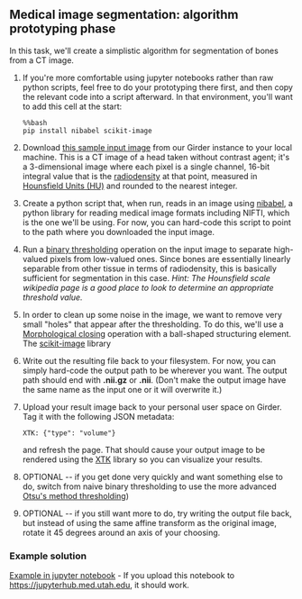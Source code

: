 ## Medical image segmentation: algorithm prototyping phase

In this task, we'll create a simplistic algorithm for segmentation of bones from a CT image.
1. If you're more comfortable using jupyter notebooks rather than raw python scripts, feel free to do your prototyping there first, and
   then copy the relevant code into a script afterward. In that environment, you'll want to add this cell at the start:
   ```
   %%bash
   pip install nibabel scikit-image
   ```
   
1. Download [this sample input image](http://34.229.214.79/#item/5963f36c4d2d8d07eb720b09) from our Girder instance to your local
   machine. This is a CT image of a head taken without contrast agent; it's a 3-dimensional image where each pixel is a single
   channel, 16-bit integral value that is the [radiodensity](https://en.wikipedia.org/wiki/Radiodensity) at that point, measured in
   [Hounsfield Units (HU)](https://en.wikipedia.org/wiki/Hounsfield_scale) and rounded to the nearest integer.
1. Create a python script that, when run, reads in an image using [nibabel](http://nipy.org/nibabel/), a python library for reading
   medical image formats including NIFTI, which is the one we'll be using. For now, you can hard-code this script to point to
   the path where you downloaded the input image.
1. Run a [binary thresholding](https://en.wikipedia.org/wiki/Thresholding_(image_processing)) operation on the input image to separate
   high-valued pixels from low-valued ones. Since bones are essentially linearly separable from other tissue in terms of radiodensity,
   this is basically sufficient for segmentation in this case. *Hint: The Hounsfield scale wikipedia page is a good place to look to
   determine an appropriate threshold value.*
1. In order to clean up some noise in the image, we want to remove very small "holes" that appear after the thresholding. To do this, 
   we'll use a [Morphological closing](https://homepages.inf.ed.ac.uk/rbf/HIPR2/close.htm) operation with a ball-shaped structuring
   element. The [scikit-image](http://scikit-image.org/) library
1. Write out the resulting file back to your filesystem. For now, you can simply hard-code the output path to be wherever you want.
   The output path should end with **.nii.gz** or **.nii**. (Don't make the output image have the same name as the input one or it will 
   overwrite it.)
1. Upload your result image back to your personal user space on Girder. Tag it with the following JSON metadata:

    ``XTK: {"type": "volume"}``
   
   and refresh the page. That should cause your output image to be rendered using the [XTK]() library so you can visualize your results.
   
1. OPTIONAL -- if you get done very quickly and want something else to do, switch from naive binary thresholding to use the more advanced [Otsu's method thresholding](https://en.wikipedia.org/wiki/Otsu%27s_method))
1. OPTIONAL -- if you still want more to do, try writing the output file back, but instead of using the same affine transform as the
   original image, rotate it 45 degrees around an axis of your choosing.
   
### Example solution

[Example in jupyter notebook](https://github.com/zachmullen/ct_bone_segmentation/blob/master/Bone%20segmentation%20example.ipynb) - 
If you upload this notebook to https://jupyterhub.med.utah.edu, it should work.
